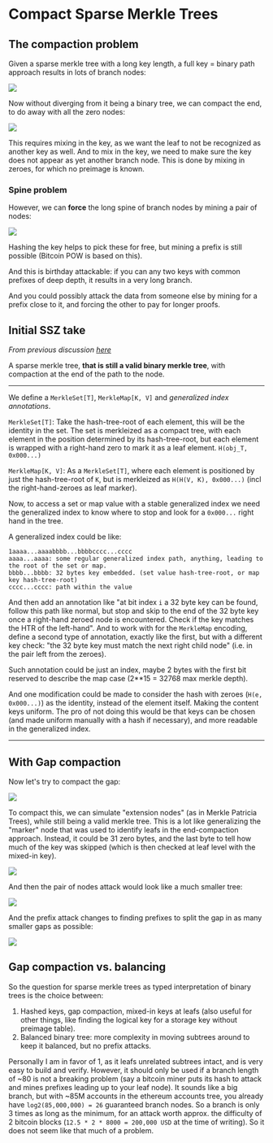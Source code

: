 # Compact Sparse Merkle Trees

## The compaction problem

Given a sparse merkle tree with a long key length, a full key = binary path approach results in lots of branch nodes:

![](smt/compaction_problem.png)

Now without diverging from it being a binary tree, we can compact the end, to do away with all the zero nodes:

![](smt/compaction.png)

This requires mixing in the key, as we want the leaf to not be recognized as another key as well.
And to mix in the key, we need to make sure the key does not appear as yet another branch node. This is done by mixing in zeroes, for which no preimage is known.

### Spine problem

However, we can **force** the long spine of branch nodes by mining a pair of nodes:
 
![](smt/spine_problem.png)

Hashing the key helps to pick these for free, but mining a prefix is still possible (Bitcoin POW is based on this).

And this is birthday attackable: if you can any two keys with common prefixes of deep depth, it results in a very long branch.

And you could possibly attack the data from someone else by mining for a prefix close to it, and forcing the other to pay for longer proofs.

## Initial SSZ take

*From previous discussion [here](https://github.com/ethereum/eth2.0-specs/issues/1472#issuecomment-552105267)*

A sparse merkle tree, **that is still a valid binary merkle tree**, with compaction at the end of the path to the node.

----

We define a `MerkleSet[T]`, `MerkleMap[K, V]` and *generalized index annotations*.

`MerkleSet[T]`: Take the hash-tree-root of each element, this will be the identity in the set.
The set is merkleized as a compact tree, with each element in the position determined by its hash-tree-root, but each element is wrapped with a right-hand zero to mark it as a leaf element. `H(obj_T, 0x000...)`

`MerkleMap[K, V]`: As a `MerkleSet[T]`, where each element is positioned by just the hash-tree-root of `K`, but is merkleized as `H(H(V, K), 0x000...)` (incl the right-hand-zeroes as leaf marker).

Now, to access a set or map value with a stable generalized index we need the generalized index to know where to stop and look for a `0x000...` right hand in the tree.

A generalized index could be like:
```
1aaaa...aaaabbbb...bbbbcccc...cccc
aaaa...aaaa: some regular generalized index path, anything, leading to the root of the set or map.
bbbb...bbbb: 32 bytes key embedded. (set value hash-tree-root, or map key hash-tree-root)
cccc...cccc: path within the value
```

And then add an annotation like "at bit index `i` a 32 byte key can be found, follow this path like normal, but stop and skip to the end of the 32 byte key once a right-hand zeroed node is encountered. Check if the key matches the HTR of the left-hand".
And to work with for the `MerkleMap` encoding, define a second type of annotation, exactly like the first, but with a different key check: "the 32 byte key must match the next right child node" (i.e. in the pair left from the zeroes).

Such annotation could be just an index, maybe 2 bytes with the first bit reserved to describe the map case (2**15 = 32768 max merkle depth). 

And one modification could be made to consider the hash with zeroes (`H(e, 0x000...)`) as the identity, instead of the element itself. Making the content keys uniform.
The pro of not doing this would be that keys can be chosen (and made uniform manually with a hash if necessary), and more readable in the generalized index.

----

## With Gap compaction

Now let's try to compact the gap:

![](smt/gap_compaction.png)

To compact this, we can simulate "extension nodes" (as in Merkle Patricia Trees), while still being a valid merkle tree.
This is a lot like generalizing the "marker" node that was used to identify leafs in the end-compaction approach.
Instead, it could be 31 zero bytes, and the last byte to tell how much of the key was skipped (which is then checked at leaf level with the mixed-in key).

![](smt/gap_skip.png)

And then the pair of nodes attack would look like a much smaller tree:

![](smt/gap_key_check.png)

And the prefix attack changes to finding prefixes to split the gap in as many smaller gaps as possible:

![](smt/prefix_attack_with_gap_compaction.png)

## Gap compaction vs. balancing

So the question for sparse merkle trees as typed interpretation of binary trees is the choice between:

1) Hashed keys, gap compaction, mixed-in keys at leafs (also useful for other things, like finding the logical key for a storage key without preimage table).
2) Balanced binary tree: more complexity in moving subtrees around to keep it balanced, but no prefix attacks.

Personally I am in favor of 1, as it leafs unrelated subtrees intact, and is very easy to build and verify.
However, it should only be used if a branch length of ~80 is not a breaking problem (say a bitcoin miner puts its hash to attack and mines prefixes leading up to your leaf node).
It sounds like a big branch, but with ~85M accounts in the ethereum accounts tree, you already have `log2(85,000,000) = 26` guaranteed branch nodes.
So a branch is only 3 times as long as the minimum, for an attack worth approx. the difficulty of 2 bitcoin blocks (`12.5 * 2 * 8000 = 200,000 USD` at the time of writing). So it does not seem like that much of a problem.

  
